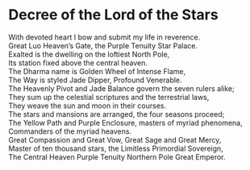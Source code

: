 # Decree of the Lord of the Stars

With devoted heart I bow and submit my life in reverence.  
Great Luo Heaven’s Gate, the Purple Tenuity Star Palace.  
Exalted is the dwelling on the loftiest North Pole,  
Its station fixed above the central heaven.  
The Dharma name is Golden Wheel of Intense Flame,  
The Way is styled Jade Dipper, Profound Venerable.  
The Heavenly Pivot and Jade Balance govern the seven rulers alike;  
They sum up the celestial scriptures and the terrestrial laws,  
They weave the sun and moon in their courses.  
The stars and mansions are arranged, the four seasons proceed;  
The Yellow Path and Purple Enclosure, masters of myriad phenomena,  
Commanders of the myriad heavens.  
Great Compassion and Great Vow, Great Sage and Great Mercy,  
Master of ten thousand stars, the Limitless Primordial Sovereign,  
The Central Heaven Purple Tenuity Northern Pole Great Emperor.
